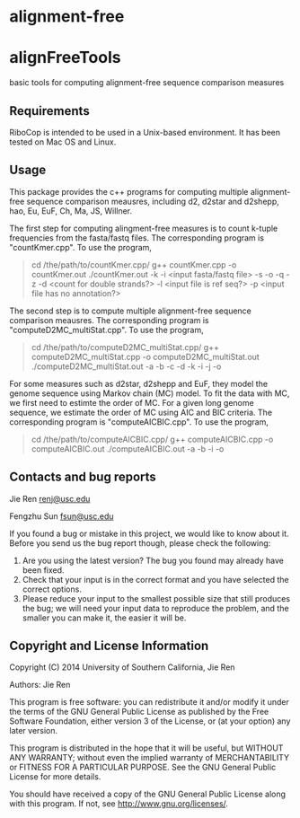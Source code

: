 # alignment-free
alignFreeTools
===========

basic tools for computing alignment-free sequence comparison measures

Requirements
---------------

RiboCop is intended to be used in a Unix-based environment. It has been tested
on Mac OS and Linux.


Usage
---------------

This package provides the c++ programs for computing multiple alignment-free sequence comparison meausres, including d2, d2star and d2shepp, hao, Eu, EuF, Ch, Ma, JS, Willner.

The first step for computing alingment-free measures is to count k-tuple frequencies from the fasta/fastq files. The corresponding program is "countKmer.cpp".
To use the program,

> cd /the/path/to/countKmer.cpp/
> g++ countKmer.cpp -o countKmer.out
> ./countKmer.out -k <k-tuple length> -i <input fasta/fastq file> -s <short name> -o <output directory> -q <?fastq> -z <output words with zero count?> -d <count for double strands?> -l <input file is ref seq?> -p <input file has no annotation?>


The second step is to compute multiple alignment-free sequence comparison meausres. The corresponding program is "computeD2MC_multiStat.cpp".
To use the program,
> cd /the/path/to/computeD2MC_multiStat.cpp/
> g++ computeD2MC_multiStat.cpp -o computeD2MC_multiStat.out
> ./computeD2MC_multiStat.out -a <name of species1> -b <MC order of species1> -c <name of species2> -d <MC order of species2> -k <k-tuple length> -i <directory to kmer count output files of species1> -j <directory to kmer count output files of species2> -o <output directory>


For some measures such as d2star, d2shepp and EuF, they model the genome sequence using Markov chain (MC) model. To fit the data with MC, we first need to estimte the order of MC. For a given long genome sequence, we estimate the order of MC using AIC and BIC criteria. The corresponding program is "computeAICBIC.cpp". 
To use the program,
> cd /the/path/to/computeAICBIC.cpp/
> g++ computeAICBIC.cpp -o computeAICBIC.out
> ./computeAICBIC.out -a <name of species> -b <k-tuple length> -i <directory to kmer count output files of the species> -o <output directory>



Contacts and bug reports
------------------------
Jie Ren
renj@usc.edu

Fengzhu Sun
fsun@usc.edu

If you found a bug or mistake in this project, we would like to know about it.
Before you send us the bug report though, please check the following:

1. Are you using the latest version? The bug you found may already have been
fixed.
2. Check that your input is in the correct format and you have selected the
correct options.
3. Please reduce your input to the smallest possible size that still produces
the bug; we will need your input data to reproduce the problem, and the
smaller you can make it, the easier it will be.


Copyright and License Information
---------------------------------
Copyright (C) 2014 University of Southern California, Jie Ren

Authors: Jie Ren

This program is free software: you can redistribute it and/or modify it under
the terms of the GNU General Public License as published by the Free Software
Foundation, either version 3 of the License, or (at your option) any later
version.

This program is distributed in the hope that it will be useful, but WITHOUT
ANY WARRANTY; without even the implied warranty of MERCHANTABILITY or FITNESS
FOR A PARTICULAR PURPOSE. See the GNU General Public License for more details.

You should have received a copy of the GNU General Public License along with
this program. If not, see http://www.gnu.org/licenses/.